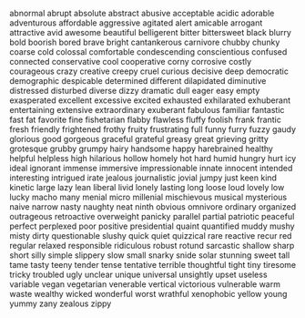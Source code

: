abnormal
abrupt
absolute
abstract
abusive
acceptable
acidic
adorable
adventurous
affordable
aggressive
agitated
alert
amicable
arrogant
attractive
avid
awesome
beautiful
belligerent
bitter
bittersweet
black
blurry
bold
boorish
bored
brave
bright
cantankerous
carnivore
chubby
chunky
coarse
cold
colossal
comfortable
condescending
conscientious
confused
connected
conservative
cool 
cooperative
corny
corrosive
costly
courageous
crazy
creative
creepy
cruel
curious
decisive
deep
democratic
demographic
despicable
determined
different
dilapidated
diminutive
distressed
disturbed
diverse
dizzy
dramatic
dull
eager
easy
empty
exasperated
excellent
excessive
excited
exhausted
exhilarated
exhuberant
entertaining
extensive
extraordinary
exuberant
fabulous
familiar
fantastic
fast
fat
favorite
fine
fishetarian
flabby
flawless
fluffy
foolish
frank
frantic
fresh
friendly
frightened
frothy
fruity
frustrating
full
funny
furry
fuzzy
gaudy
glorious
good
gorgeous
graceful
grateful
greasy
great 
grieving
gritty
grotesque
grubby
grumpy
hairy
handsome
happy
harebrained
healthy
helpful
helpless
high
hilarious
hollow
homely
hot
hard
humid
hungry
hurt
icy
ideal
ignorant
immense
immersive
impressionable
innate
innocent
intended
interesting
intrigued
irate
jealous
journalistic
jovial
jumpy
just
keen
kind
kinetic
large
lazy
lean
liberal
livid
lonely
lasting
long
loose
loud
lovely
low
lucky
macho
many
menial
micro
millenial
mischievous
musical
mysterious
naive
narrow
nasty
naughty
neat
ninth
obvious
omnivore
ordinary
organized
outrageous
retroactive
overweight
panicky
parallel
partial
patriotic
peaceful
perfect
perplexed
poor
positive
presidential
quaint
quantified
muddy
mushy
misty
dirty
questionable
slushy
quick
quiet
quizzical
rare
reactive
recur
red
regular
relaxed
responsible
ridiculous
robust
rotund
sarcastic
shallow
sharp
short
silly
simple
slippery
slow
small
snarky
snide
solar
stunning
sweet
tall
tame
tasty
teeny
tender
tense
tentative
terrible
thoughtful
tight
tiny
tiresome
tricky
troubled
ugly
unclear
unique
universal
unsightly
upset
useless
variable
vegan 
vegetarian
venerable
vertical
victorious
vulnerable
warm
waste
wealthy
wicked
wonderful
worst
wrathful
xenophobic
yellow
young
yummy
zany
zealous
zippy
